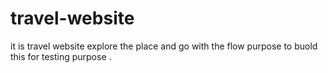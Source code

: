 # travel-website
it is travel website explore the place and go with the flow purpose to buold this for testing purpose .
